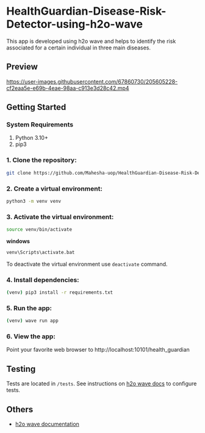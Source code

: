 # HealthGuardian-Disease-Risk-Detector-using-h2o-wave
This app is developed using h2o wave and helps to identify the risk associated for a certain individual in three main diseases.

## Preview

https://user-images.githubusercontent.com/67860730/205605228-cf2eaa5e-e69b-4eae-98aa-c913e3d28c42.mp4

## Getting Started

### System Requirements

1. Python 3.10+
2. pip3

### 1. Clone the repository:

``` bash
git clone https://github.com/Mahesha-uop/HealthGuardian-Disease-Risk-Detector-using-h2o-wave.git
```

### 2. Create a virtual environment:

``` bash
python3 -m venv venv
```

### 3. Activate the virtual environment:
``` bash
source venv/bin/activate
```

**windows**
``` bash
venv\Scripts\activate.bat
```
To deactivate the virtual environment use ```deactivate``` command.

### 4. Install dependencies:

``` bash
(venv) pip3 install -r requirements.txt 
```

### 5. Run the app:
``` bash
(venv) wave run app
```

### 6. View the app:
Point your favorite web browser to http://localhost:10101/health_guardian

## Testing

Tests are located in ```/tests```. See instructions on [h2o wave docs](https://wave.h2o.ai/docs/browser-testing) to configure tests.

## Others

* [h2o wave documentation](https://wave.h2o.ai/docs/getting-started)

